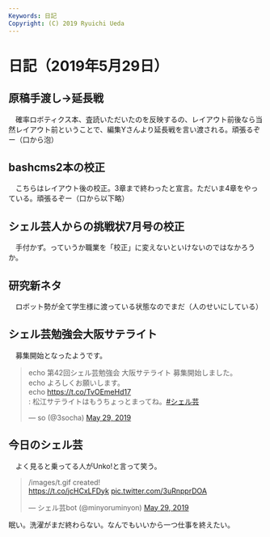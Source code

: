 ```yaml
---
Keywords: 日記
Copyright: (C) 2019 Ryuichi Ueda
---
```


# 日記（2019年5月29日）

## 原稿手渡し→延長戦

　確率ロボティクス本、査読いただいたのを反映するの、レイアウト前後なら当然レイアウト前ということで、編集Yさんより延長戦を言い渡される。頑張るぞー（口から泡）


## bashcms2本の校正

　こちらはレイアウト後の校正。3章まで終わったと宣言。ただいま4章をやっている。頑張るぞー（口から以下略）

## シェル芸人からの挑戦状7月号の校正

　手付かず。っていうか職業を「校正」に変えないといけないのではなかろうか。


## 研究新ネタ

　ロボット勢が全て学生様に渡っている状態なのでまだ（人のせいにしている）

## シェル芸勉強会大阪サテライト

　募集開始となったようです。

<blockquote class="twitter-tweet" data-partner="tweetdeck"><p lang="ja" dir="ltr">echo 第42回シェル芸勉強会 大阪サテライト 募集開始しました。 <br>echo よろしくお願いします。<br>echo <a href="https://t.co/TvOEmeHd17">https://t.co/TvOEmeHd17</a><br>: 松江サテライトはもうちょっとまってね。<a href="https://twitter.com/hashtag/%E3%82%B7%E3%82%A7%E3%83%AB%E8%8A%B8?src=hash&amp;ref_src=twsrc%5Etfw">#シェル芸</a></p>&mdash; so (@3socha) <a href="https://twitter.com/3socha/status/1133667446231949313?ref_src=twsrc%5Etfw">May 29, 2019</a></blockquote>
<script async src="https://platform.twitter.com/widgets.js" charset="utf-8"></script>

## 今日のシェル芸

　よく見ると乗ってる人がUnko!と言って笑う。

<blockquote class="twitter-tweet" data-partner="tweetdeck"><p lang="en" dir="ltr">/images/t.gif created!<br> <a href="https://t.co/jcHCxLFDyk">https://t.co/jcHCxLFDyk</a> <a href="https://t.co/3uRnpprDOA">pic.twitter.com/3uRnpprDOA</a></p>&mdash; シェル芸bot (@minyoruminyon) <a href="https://twitter.com/minyoruminyon/status/1133716369969635328?ref_src=twsrc%5Etfw">May 29, 2019</a></blockquote>
<script async src="https://platform.twitter.com/widgets.js" charset="utf-8"></script>


眠い。洗濯がまだ終わらない。なんでもいいから一つ仕事を終えたい。
